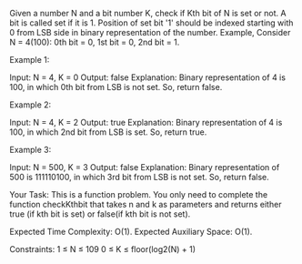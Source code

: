 Given a number N and a bit number K, check if Kth bit of N is set or not. A bit is called set if it is 1. Position of set bit '1' should be indexed starting with 0 from LSB side in binary representation of the number.
Example, Consider N = 4(100):  0th bit = 0, 1st bit = 0, 2nd bit = 1.

Example 1:

Input: N = 4, K = 0
Output: false
Explanation: Binary representation of 4 is 100, 
in which 0th bit from LSB is not set. 
So, return false.

Example 2:

Input: N = 4, K = 2
Output: true
Explanation: Binary representation of 4 is 100, 
in which 2nd bit from LSB is set. 
So, return true.

Example 3:

Input: N = 500, K = 3
Output: false
Explanation: Binary representation of 500 is 
111110100, in which 3rd bit from LSB is not set. 
So, return false.


Your Task:  This is a function problem. You only need to complete the function checkKthbit that takes n and k as parameters and returns either true (if kth bit is set) or false(if kth bit is not set).

Expected Time Complexity: O(1).
Expected Auxiliary Space: O(1).

Constraints:
1 ≤ N ≤ 109
0 ≤ K ≤ floor(log2(N) + 1)
